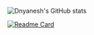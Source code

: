 ![Dnyanesh's GitHub stats](https://github-readme-stats.vercel.app/api?username=dnyanesh-ghodse&theme=dark&show_icons=true)

[![Readme Card](https://github-readme-stats.vercel.app/api/pin/?username=dnyanesh-ghodse&repo=github-readme-stats)](https://github.com/dnyanesh-ghodse/github-readme-stats)

